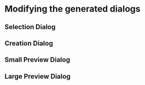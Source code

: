 # Modifying the generated dialogs

## Selection Dialog

## Creation Dialog

## Small Preview Dialog

## Large Preview Dialog

